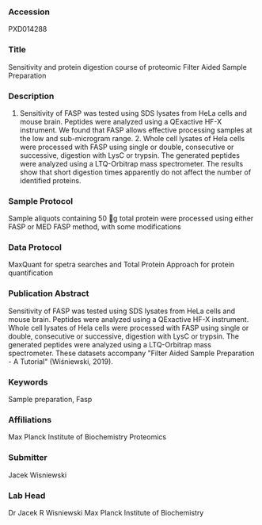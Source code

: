 ### Accession
PXD014288

### Title
Sensitivity and protein digestion course of proteomic Filter Aided Sample Preparation

### Description
1. Sensitivity of FASP was tested using SDS lysates from HeLa cells and mouse brain. Peptides were analyzed using a QExactive HF-X instrument. We found that FASP allows effective processing samples at the low and sub-microgram range. 2. Whole cell lysates of Hela cells were processed with FASP using single or double, consecutive or successive, digestion with LysC or trypsin.  The generated peptides were analyzed using a LTQ-Orbitrap mass spectrometer. The results show that short digestion times apparently do not affect the number of identified proteins.

### Sample Protocol
Sample aliquots containing 50 g total protein were processed using either FASP or MED FASP method, with some modifications

### Data Protocol
MaxQuant for spetra searches and Total Protein Approach for protein quantification

### Publication Abstract
Sensitivity of FASP was tested using SDS lysates from HeLa cells and mouse brain. Peptides were analyzed using a QExactive HF-X instrument. Whole cell lysates of Hela cells were processed with FASP using single or double, consecutive or successive, digestion with LysC or trypsin. The generated peptides were analyzed using a LTQ-Orbitrap mass spectrometer. These datasets accompany "Filter Aided Sample Preparation - A Tutorial" (Wi&#x15b;niewski, 2019).

### Keywords
Sample preparation, Fasp

### Affiliations
Max Planck Institute of Biochemistry
Proteomics

### Submitter
Jacek Wisniewski

### Lab Head
Dr Jacek R Wisniewski
Max Planck Institute of Biochemistry


